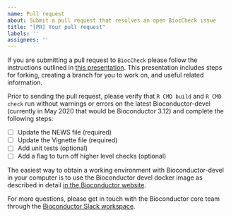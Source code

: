 ```yaml
---
name: Pull request
about: Submit a pull request that resolves an open BiocCheck issue
title: "[PR] Your pull request"
labels: ''
assignees: ''
---
```


If you are submitting a pull request to `BiocCheck` please follow the instructions outlined in [this presentation](https://docs.google.com/presentation/d/1DkN2WVPOMVGqUtlSSrWbx6IMjtGP_cEHoE3nfOEnD68/edit#slide=id.p). This presentation includes steps for forking, creating a branch for you to work on, and useful related information.

Prior to sending the pull request, please verify that `R CMD build` and `R CMD check` run without warnings or errors on the latest Bioconductor-devel (currently in May 2020 that would be Bioconductor 3.12) and complete the following steps:

* [ ] Update the NEWS file (required)
* [ ] Update the Vignette file (required)
* [ ] Add unit tests (optional)
* [ ] Add a flag to turn off higher level checks (optional)

The easiest way to obtain a working environment with Bioconductor-devel in your computer is to use the Bioconductor devel docker image as described in detail [in the Bioconductor website](https://www.bioconductor.org/help/docker/).

For more questions, please get in touch with the Bioconductor core team through the [Bioconductor Slack workspace](https://bioc-community.herokuapp.com/).
